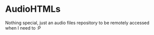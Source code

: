 # AudioHTMLs
Nothing special, just an audio files repository to be remotely accessed when I need to :P 
